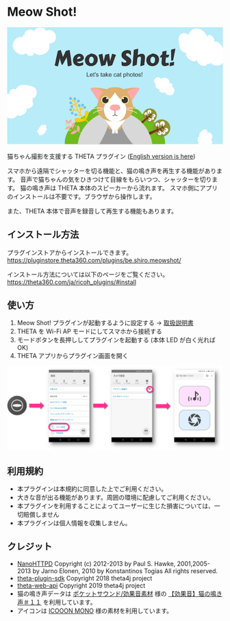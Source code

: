 # Meow Shot!

[![Meow Shot!](images/title.png)](https://pluginstore.theta360.com/plugins/be.shiro.meowshot/)

猫ちゃん撮影を支援する THETA プラグイン ([English version is here](https://github.com/shrhdk/meowshot))

スマホから遠隔でシャッターを切る機能と、猫の鳴き声を再生する機能があります。
音声で猫ちゃんの気をひきつけて目線をもらいつつ、シャッターを切ります。
猫の鳴き声は THETA 本体のスピーカーから流れます。
スマホ側にアプリのインストールは不要です。ブラウザから操作します。

また、THETA 本体で音声を録音して再生する機能もあります。

## インストール方法

プラグインストアからインストールできます。
https://pluginstore.theta360.com/plugins/be.shiro.meowshot/

インストール方法については以下のページをご覧ください。
https://theta360.com/ja/ricoh_plugins/#install

## 使い方

1. Meow Shot! プラグインが起動するように設定する → [取扱説明書](https://support.theta360.com/ja/manual/v/content/plugin/plugin_02.html)
2. THETA を Wi-Fi AP モードにしてスマホから接続する
3. モードボタンを長押ししてプラグインを起動する (本体 LED が白く光れば OK)
4. THETA アプリからプラグイン画面を開く

![Web UI を開く](images/open_web_ui.ja.png)

## 利用規約

* 本プラグインは本規約に同意した上でご利用ください。
* 大きな音が出る機能があります。周囲の環境に配慮してご利用ください。
* 本プラグインを利用することによってユーザーに生じた損害については、一切賠償しません
* 本プラグインは個人情報を収集しません。

## クレジット

* [NanoHTTPD](https://github.com/NanoHttpd/nanohttpd) Copyright (c) 2012-2013 by Paul S. Hawke, 2001,2005-2013 by Jarno Elonen, 2010 by Konstantinos Togias All rights reserved.
* [theta-plugin-sdk](https://github.com/theta4j/theta-plugin-sdk) Copyright 2018 theta4j project
* [theta-web-api](https://github.com/theta4j/theta-web-api) Copyright 2019 theta4j project
* 猫の鳴き声データは [ポケットサウンド/効果音素材](https://pocket-se.info/) 様の [【効果音】猫の鳴き声＃１１](https://pocket-se.info/archives/81/) を利用しています。
* アイコンは [ICOOON MONO](http://icooon-mono.com/) 様の素材を利用しています。
